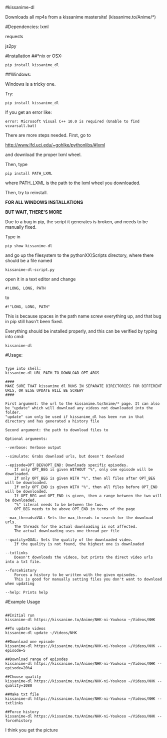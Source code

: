 #kissanime-dl


Downloads all mp4s from a kissanime mastersite!
(kissanime.to/Anime/*)


#Dependencies:
lxml

requests

js2py


#Installation
##*nix or OSX:
```
pip install kissanime_dl
```

##Windows:

Windows is a tricky one.

Try:
```
pip install kissanime_dl
```

If you get an error like:
```
error: Microsoft Visual C++ 10.0 is required (Unable to find vcvarsall.bat)
```

There are more steps needed. First, go to

http://www.lfd.uci.edu/~gohlke/pythonlibs/#lxml

and download the proper lxml wheel.

Then, type
```
pip install PATH_LXML
```
where PATH_LXML is the path to the lxml wheel you downloaded.

Then, try to reinstall.

**FOR ALL WINDOWS INSTALLATIONS**

**BUT WAIT, THERE'S MORE**

Due to a bug in pip, the script it generates is broken, and needs to be manually fixed.

Type in 
```
pip show kissanime-dl
```

and go up the filesystem to the pythonXX\Scripts directory, where there should be a file named
```
kissanime-dl-script.py
```
open it in a text editor and change
```
#!LONG, LONG, PATH
```
to 
```
#!"LONG, LONG, PATH"
```
This is because spaces in the path name screw everything up, and that bug in pip still hasn't been fixed.

Everything should be installed properly, and this can be verified by typing into cmd:
```
kissanime-dl
```


#Usage:
```

Type into shell:
kissanime-dl URL PATH_TO_DOWNLOAD OPT_ARGS

####
MAKE SURE THAT kissanime_dl RUNS IN SEPARATE DIRECTORIES FOR DIFFERENT URLS, OR ELSE UPDATE WILL BE SCREWY
####

First argument: the url to the kissanime.to/Anime/* page. It can also be "update" which will download any videos not downloaded into the folder. 
"update" can only be used if kissanime_dl has been run in that directory and has generated a history file

Second argument: the path to download files to

Optional arguments:

--verbose: Verbose output

--simulate: Grabs download urls, but doesn't download

--episode=OPT_BEG%OPT_END: Downloads specific episodes.
	If only OPT_BEG is given WITHOUT "%", only one episode will be downloaded.
	If only OPT_BEG is given WITH "%", then all files after OPT_BEG will be downloaded.
	If only OPT_END is given WITH "%", then all files before OPT_END will be downloaded.
	If OPT_BEG and OPT_END is given, then a range between the two will be downloaded. 
	"%" literal needs to be between the two. 
	OPT_BEG needs to be above OPT_END in terms of the page

--max_threads=VAL: Sets the max_threads to search for the download urls. 
	The threads for the actual downloading is not affected.
	The actual downloading uses one thread per file

--quality=QUAL: Sets the quality of the downloaded video.
	If the quality is not found, the highest one is downloaded

--txtlinks
	Doesn't downloads the videos, but prints the direct video urls into a txt file.

--forcehistory
	Forces a history to be written with the given episodes.
	This is good for manually setting files you don't want to download when updating

--help: Prints help
```


#Example Usage
```

##Initial run
kissanime-dl https://kissanime.to/Anime/NHK-ni-Youkoso ~/Videos/NHK

##To update videos
kissanime-dl update ~/Videos/NHK

##Download one episode
kissanime-dl https://kissanime.to/Anime/NHK-ni-Youkoso ~/Videos/NHK --episode=5

##Download range of episodes
kissanime-dl https://kissanime.to/Anime/NHK-ni-Youkoso ~/Videos/NHK --episode=20%4

##Choose quality
kissanime-dl https://kissanime.to/Anime/NHK-ni-Youkoso ~/Videos/NHK --quality=1080

##Make txt file
kissanime-dl https://kissanime.to/Anime/NHK-ni-Youkoso ~/Videos/NHK --txtlinks

##Force history
kissanime-dl https://kissanime.to/Anime/NHK-ni-Youkoso ~/Videos/NHK --forcehistory
```
I think you get the picture

